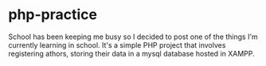 # php-practice
School has been keeping me busy so I decided to post one of the things I'm currently learning in school. It's a simple PHP project that involves registering athors, storing their data in a mysql database hosted in XAMPP. 
